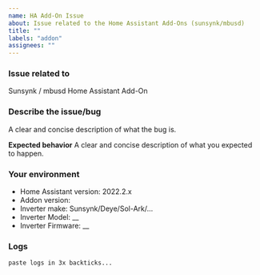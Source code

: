 ```yaml
---
name: HA Add-On Issue
about: Issue related to the Home Assistant Add-Ons (sunsynk/mbusd)
title: ""
labels: "addon"
assignees: ""
---
```


### Issue related to

Sunsynk / mbusd Home Assistant Add-On

### Describe the issue/bug

A clear and concise description of what the bug is.

**Expected behavior**
A clear and concise description of what you expected to happen.

### Your environment

- Home Assistant version: 2022.2.x
- Addon version:
- Inverter make: Sunsynk/Deye/Sol-Ark/...
- Inverter Model: \_\_
- Inverter Firmware: \_\_

### Logs

```txt
paste logs in 3x backticks...
```
